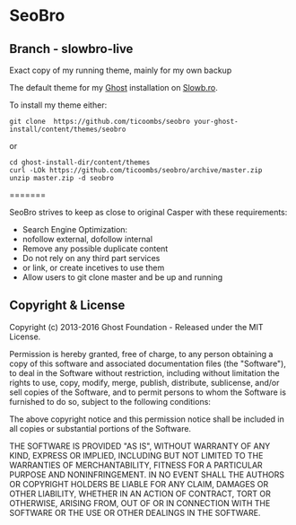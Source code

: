 # SeoBro

## Branch - slowbro-live

Exact copy of my running theme, mainly for my own backup

The default theme for my [Ghost](http://github.com/tryghost/ghost/) installation on [Slowb.ro](https://blog.slowb.ro).

To install my theme either:

```
git clone  https://github.com/ticoombs/seobro your-ghost-install/content/themes/seobro
```

or

```
cd ghost-install-dir/content/themes
curl -LOk https://github.com/ticoombs/seobro/archive/master.zip
unzip master.zip -d seobro

```

=======

SeoBro strives to keep as close to original Casper with these requirements:

- Search Engine Optimization:
 - nofollow external, dofollow internal
 - Remove any possible duplicate content
- Do not rely on any third part services
 - or link, or create incetives to use them
- Allow users to git clone master and be up and running


## Copyright & License

Copyright (c) 2013-2016 Ghost Foundation - Released under the MIT License.

Permission is hereby granted, free of charge, to any person obtaining a copy of this software and associated documentation files (the "Software"), to deal in the Software without restriction, including without limitation the rights to use, copy, modify, merge, publish, distribute, sublicense, and/or sell copies of the Software, and to permit persons to whom the Software is furnished to do so, subject to the following conditions:

The above copyright notice and this permission notice shall be included in all copies or substantial portions of the Software.

THE SOFTWARE IS PROVIDED "AS IS", WITHOUT WARRANTY OF ANY KIND, EXPRESS OR IMPLIED, INCLUDING BUT NOT LIMITED TO THE WARRANTIES OF MERCHANTABILITY, FITNESS FOR A PARTICULAR PURPOSE AND
NONINFRINGEMENT. IN NO EVENT SHALL THE AUTHORS OR COPYRIGHT HOLDERS BE LIABLE FOR ANY CLAIM, DAMAGES OR OTHER LIABILITY, WHETHER IN AN ACTION OF CONTRACT, TORT OR OTHERWISE, ARISING FROM, OUT OF OR IN CONNECTION WITH THE SOFTWARE OR THE USE OR OTHER DEALINGS IN THE SOFTWARE.
